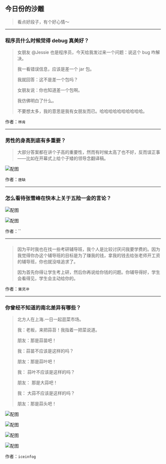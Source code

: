 ## 今日份的沙雕

> 看点好段子，有个好心情～


 
---

### 程序员什么时候觉得 debug 真美好？

> 女朋友 @Jessie 也是程序员，今天给我发过来一个问题：说这个 bug 咋解决。
> 
> 我一看错误信息，应该是差一个 jar 包。
> 
> 我就回答：这不是差一个包吗？
> 
> 女朋友说：你也知道差一个包啊。
> 
> 我仿佛明白了什么。
> 
> 不要想太多，我的意思是我有女朋友而已。哈哈哈哈哈哈哈哈哈哈。


作者：`林肯`

---

### 男性的身高到底有多重要？

> 大部分答案都在讲个子高的重要性，然而有时候太高了也不好，反而误正事——比如在开幕式上给个子矮的领导念翻译稿。



![配图](http://pic4.zhimg.com/70/v2-af8f2e368ab755d4da770e73d85360cf_b.jpg)


作者：`唐缺`

---

### 怎么看待张雪峰在快本上关于五险一金的言论？

> 



![配图](https://pic1.zhimg.com/50/v2-e5263bff9d6ace39dd4a4e803a4f5638_hd.jpg)



![配图](https://pic1.zhimg.com/50/v2-c60f6f0fb3d8e3dda542797d72c451ba_hd.jpg)


作者：``

---

### 

> 因为平时我也在找一些考研辅导班，我个人是比较讨厌问我要学费的。因为我觉得你办这个辅导班的目标是为了赚我的钱，拿我的钱去给张老师开工资的辅导班，你也就没啥追求了。
> 
> 因为首先你得让学生考上研，然后你再说给你钱的问题。你辅导得好，学生会看得见，学生会主动给你的。


作者：`葉灵冲`

---

### 你曾经不知道的南北差异有哪些？

> 北方人在上海.一日一起逛菜市场。
> 
> 我：老板，来把蒜苔！我指着一把菜说道。
> 
> 朋友：那是蒜苗吧！
> 
> 我：蒜苗不应该是这样的吗？
> 
> 朋友：那是蒜叶吧！
> 
> 我： 蒜叶不应该是这样的吗？
> 
> 朋友： 那是大蒜吧！
> 
> 我： 大蒜不应该是这样的吗？
> 
> 朋友：那是蒜头吧！



![配图](http://pic3.zhimg.com/70/v2-1f8787fe4217b14b80a099012241cc76_b.jpg)



![配图](http://pic4.zhimg.com/70/v2-19b8abc7aef277534276d0b76aebc7b3_b.jpg)



![配图](http://pic1.zhimg.com/70/v2-88a588ad9f712f6474ebaf959575fee8_b.jpg)



![配图](http://pic3.zhimg.com/70/v2-c9ca2b2c7bbe5cceb473e95ddaaac2ce_b.jpg)


作者：`iceinfog`